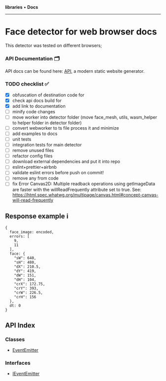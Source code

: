 **libraries** • **Docs**

***

# Face detector for web browser docs
This detector was tested on different browsers;

### API Documentation :card_index_dividers:	

API docs can be found here: [API](https://sergio-lucas.github.io/webCamProcessor/docs/api/), a modern static website generator.

### TODO checklist :white_check_mark:
- [x] obfuscation of destination code for
- [x] check api docs build for
- [x] add link to documentation
- [ ] minify code changes
- [ ] move worker into detector folder (move face_mesh, utils, wasm_helper to helper folder in detector folder)
- [ ] convert webworker to ts file process it and minimize
- [ ] add examples to docs
- [ ] unit tests
- [ ] integration tests for main detector
- [ ] remove unused files
- [ ] refactor config files
- [ ] download external dependencies and put it into repo
- [ ] eslint+prettier+airbnb
- [ ] validate eslint errors before push on commit!
- [ ] remove any from code
- [ ] fix Error Canvas2D: Multiple readback operations using getImageData are faster with the willReadFrequently attribute set to true. See: https://html.spec.whatwg.org/multipage/canvas.html#concept-canvas-will-read-frequently

## Response example :information_source:	
```
{
  face_image: encoded,
  errors: [
    9,
    11
  ],
  face: {
    "sW": 640,
    "sH": 480,
    "dX": 210.5,
    "dY": 419,
    "dW": 151,
    "dH": 104,
    "crX": 172.75,
    "crY": 393,
    "crW": 226.5,
    "crH": 156
  },
  dt: 0
}
```

## API Index

### Classes

- [EventEmitter](classes/EventEmitter.md)

### Interfaces

- [IEventEmitter](interfaces/IEventEmitter.md)
